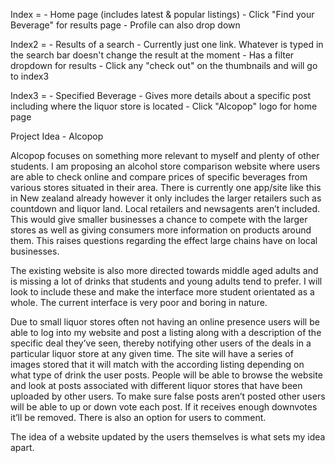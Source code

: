 Index = - Home page (includes latest & popular listings)
        - Click "Find your Beverage" for results page
        - Profile can also drop down

Index2 = - Results of a search 
         - Currently just one link. Whatever is typed in the search bar doesn't change the result at the moment
         - Has a filter dropdown for results
         - Click any "check out" on the thumbnails and will go to index3

Index3 = - Specified Beverage
         - Gives more details about a specific post including where the liquor store is located
         - Click "Alcopop" logo for home page


Project Idea - Alcopop

Alcopop focuses on something more relevant to myself and plenty of other students. I am proposing an alcohol store comparison website where users are able to check online and compare prices of specific beverages from various stores situated in their area. There is currently one app/site like this in New zealand already however it only includes the larger retailers such as countdown and liquor land. Local retailers and newsagents aren’t included. This would give smaller businesses a chance to compete with the larger stores as well as giving consumers more information on products around them. This raises questions regarding the effect large chains have on local businesses.

The existing website is also more directed towards middle aged adults and is missing a lot of drinks that students and young adults tend to prefer. I will look to include these and make the interface more student orientated as a whole. The current interface is very poor and boring in nature.

Due to small liquor stores often not having an online presence users will be able to log into my website and post a listing along with a description of the specific deal they’ve seen, thereby notifying other users of the deals in a particular liquor store at any given time. The site will have a series of images stored that it will match with the according listing depending on what type of drink the user posts. People will be able to browse the website and look at posts associated with different liquor stores that have been uploaded by other users. To make sure false posts aren’t posted other users will be able to up or down vote each post. If it receives enough downvotes it’ll be removed. There is also an option for users to comment. 

The idea of a website updated by the users themselves is what sets my idea apart.

